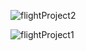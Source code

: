 ![flightProject2](https://github.com/ralphsz288/flightSearch/assets/141254317/79139cc9-57b9-4578-a46f-9c608cb3730a)

![flightProject1](https://github.com/ralphsz288/flightSearch/assets/141254317/1ae753c8-938e-409d-98cb-05cf9e2ecfbc)
